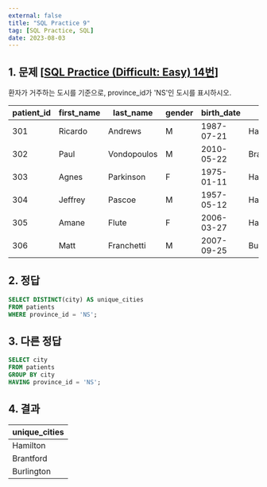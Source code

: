 ```yaml
---
external: false
title: "SQL Practice 9"
tag: [SQL Practice, SQL]
date: 2023-08-03
---
```


## 1. 문제 [[SQL Practice (Difficult: Easy) 14번](https://www.sql-practice.com/)]

환자가 거주하는 도시를 기준으로, province_id가 'NS'인 도시를 표시하시오.

| patient_id | first_name | last_name   | gender | birth_date | city       | province_id | allergies   | height | weight |
|------------|------------|-------------|--------|------------|------------|-------------|-------------|--------|--------|
| 301        | Ricardo    | Andrews     | M      | 1987-07-21 | Hamilton   | ON          | NULL        | 177    | 112    |
| 302        | Paul       | Vondopoulos | M      | 2010-05-22 | Brantford  | ON          | NULL        | 107    | 36     |
| 303        | Agnes      | Parkinson   | F      | 1975-01-11 | Hamilton   | ON          | Sulfa Drugs | 158    | 47     |
| 304        | Jeffrey    | Pascoe      | M      | 1957-05-12 | Hamilton   | ON          | Sulfa       | 174    | 84     |
| 305        | Amane      | Flute       | F      | 2006-03-27 | Hamilton   | ON          | NULL        | 130    | 48     |
| 306        | Matt       | Franchetti  | M      | 2007-09-25 | Burlington | ON          | Milk        | 157    | 60     |

## 2. 정답

```sql
SELECT DISTINCT(city) AS unique_cities
FROM patients
WHERE province_id = 'NS';
```

## 3. 다른 정답

```sql
SELECT city
FROM patients
GROUP BY city
HAVING province_id = 'NS';
```

## 4. 결과

| unique_cities |
| ------------- |
| Hamilton      |
| Brantford     |
| Burlington    |
